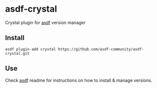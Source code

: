 # asdf-crystal

Crystal plugin for [asdf](https://github.com/asdf-vm/asdf) version manager

## Install

```
asdf plugin-add crystal https://github.com/asdf-community/asdf-crystal.git
```

## Use

Check [asdf](https://github.com/asdf-vm/asdf) readme for instructions on how to install & manage versions.

